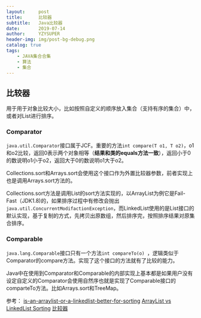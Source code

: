 ```yaml
---
layout:     post
title:      比较器
subtitle:   Java比较器
date:       2019-07-14
author:     YZYSUPER
header-img: img/post-bg-debug.png
catalog: true
tags:
    - JAVA集合合集
    - 算法
    - 集合
---
```


## 比较器

用于用于对象比较大小，比如按照自定义的顺序放入集合（支持有序的集合）中，或者对List进行排序。

### Comparator

`java.util.Comparator`接口属于JCF。重要的方法`int compare(T o1, T o2)`，o1和o2比较，返回0表示两个对象相等（**结果和类的equals方法一致**），返回小于0的数说明o1小于o2，返回大于0的数说明o1大于o2。

Collections.sort和Arrays.sort会使用这个接口作为外置比较器参数，前者实现上也是调用Arrays.sort方法的。

Collections.sort方法是调用List的sort方法实现的，以ArrayList为例它是Fail-Fast（JDK1.8)的，如果排序过程中有修改会抛出`java.util.ConcurrentModifactionException`，而LinkedList使用的是List接口的默认实现，基于复制的方式，先拷贝出原数组，然后排序完，按照排序结果对原集合排序。

### Comparable

`java.lang.Comparable`接口只有一个方法`int compareTo(o) `，逻辑类似于Comparator的compare方法。实现了这个接口的方法就有了比较的能力。

Java中在使用到Comparator和Comparable的内部实现上基本都是如果用户没有设定自定义的Comparator会使用自然序也就是实现了Comparable接口的comparteTo方法。比如Arrays.sort和TreeMap。


参考：
[is-an-arraylist-or-a-linkedlist-better-for-sorting](https://stackoverflow.com/questions/8069370/is-an-arraylist-or-a-linkedlist-better-for-sorting)
[ArrayList vs LinkedList Sorting](https://coderanch.com/t/679527/java/ArrayList-LinkedList-Sorting)
[比较器](https://h2pl.github.io/2018/05/09/collection3/)